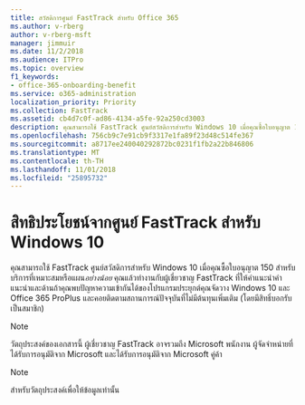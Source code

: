 ```yaml
---
title: สวัสดิการศูนย์ FastTrack สำหรับ Office 365
ms.author: v-rberg
author: v-rberg-msft
manager: jimmuir
ms.date: 11/2/2018
ms.audience: ITPro
ms.topic: overview
f1_keywords:
- office-365-onboarding-benefit
ms.service: o365-administration
localization_priority: Priority
ms.collection: FastTrack
ms.assetid: cb4d7c0f-ad86-4134-a5fe-92a250cd3003
description: คุณสามารถใช้ FastTrack ศูนย์สวัสดิการสำหรับ Windows 10 เมื่อคุณซื้อใบอนุญาต 150 สำหรับบริการที่เหมาะสมหรือแผน*อย่างน้อย*
ms.openlocfilehash: 756cb9c7e91cb9f3317e1fa89f23d48c514fe367
ms.sourcegitcommit: a8717ee240040292872bc0231f1fb2a22b846806
ms.translationtype: MT
ms.contentlocale: th-TH
ms.lasthandoff: 11/01/2018
ms.locfileid: "25895732"
---
```

# <a name="fasttrack-center-benefit-for-windows-10"></a>สิทธิประโยชน์จากศูนย์ FastTrack สำหรับ Windows 10

คุณสามารถใช้ FastTrack ศูนย์สวัสดิการสำหรับ Windows 10 เมื่อคุณซื้อใบอนุญาต 150 สำหรับบริการที่เหมาะสมหรือแผน*อย่างน้อย* คุณแล้วทำงานกับผู้เชี่ยวชาญ FastTrack ที่ให้คำแนะนำคำแนะนำและด้านถ้าคุณพบปัญหาความเข้ากันได้ของโปรแกรมประยุกต์คุณจัดวาง Windows 10 และ Office 365 ProPlus และคอยติดตามสถานการณ์ปัจจุบันที่ไม่มีต้นทุนเพิ่มเติม (โดยมีสิทธิ์บอกรับเป็นสมาชิก) 
  
> [!NOTE]
> วัตถุประสงค์ของเอกสารนี้ ผู้เชี่ยวชาญ FastTrack อาจรวมถึง Microsoft พนักงาน ผู้จัดจำหน่ายที่ได้รับการอนุมัติจาก Microsoft และได้รับการอนุมัติจาก Microsoft คู่ค้า 
    
> [!NOTE]
> สำหรับวัตถุประสงค์เพื่อให้ข้อมูลเท่านั้น 
  

  

 